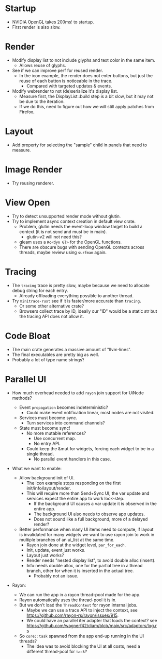 # Startup

* NVIDIA OpenGL takes 200ms! to startup.
* First render is also slow.

# Render

* Modify display list to not include glyphs and text color in the same item.
  - Allows reuse of glyphs.
* See if we can improve perf for reused render.
  - In the icon example, the render does not enter buttons, but just the reuse of each button is noticeable in the trace.
    - Compared with targeted updates & events.
* Modify webrender to not (de)serialize it's display list.
  - Measure first, the DisplayList::build step is a bit slow, but it may not be due to the iteration.
  - If we do this, need to figure out how we will still apply patches from Firefox.

# Layout

* Add property for selecting the "sample" child in panels that need to measure.

# Image Render

* Try reusing renderer.

# View Open

* Try to detect unsupported render mode without glutin.
* Try to implement async context creation in default view crate.
    - Problem, glutin needs the event-loop window target to build a context (it is not send and must be in main).
      - glutin-v2 will not need this?
    - gleam uses a `Rc<dyn Gl>` for the OpenGL functions.
    - There are obscure bugs with sending OpenGL contexts across threads, maybe review using `surfman` again.

# Tracing

* The `tracing` trace is pretty slow, maybe because we need to allocate debug string for each entry.
  - Already offloading everything possible to another thread.
* Try `minitrace-rust` see if it is faster/more accurate than `tracing`.
  - Or some other alternative crate?
  - Browsers collect trace by ID, ideally our "ID" would be a static str but the tracing API does not allow it.

# Code Bloat

* The main crate generates a massive amount of "llvm-lines".
* The final executables are pretty big as well.
* Probably a lot of type name strings?

# Parallel UI

* How much overhead needed to add `rayon` join support for UiNode methods?
    * Event `propagation` becomes indeterministic?
      - Could make event notification linear, most nodes are not visited.
    * Services must become sync.
      - Turn services into command channels?
    * State must become sync!
      - No more mutable references?
        - Use concurrent map.
        - No entry API.
      - Could keep the &mut for widgets, forcing each widget to be in a single thread.
        - No parallel event handlers in this case.

* What we want to enable:
  - Allow background init of UI.
    - The icon example stops responding on the first init/info/layout/render.
    - This will require more than Send+Sync UI, the var update and services expect the entire app to work lock-step.
      - If the background UI causes a var update it is observed in the entire app.
      - The background UI also needs to observe app updates.
      - Does not sound like a full background, more of a delayed render?
  - Better performance when many UI items need to compute, if layout is invalidated for many widgets we want to use rayon join to work
    in multiple branches of an ui_list at the same time.
    - Rayon join done at the widget level, `par_for_each`.
    - Init, update, event just works.
    - Layout just works?
    - Render needs "nested display list", to avoid double alloc (insert).
    - Info needs double alloc, one for the partial tree in a thread branch, other for when it is inserted in the actual tree.
      - Probably not an issue.

* Rayon:
  - We can run the app in a rayon thread-pool made for the app.
  - Rayon automatically uses the thread-pool it is in.
  - But we don't load the `ThreadContext` for rayon internal jobs.
    - Maybe we can use a trace API to inject the context, see https://github.com/rayon-rs/rayon/issues/915.
    - We could have an parallel iter adapter that loads the context? see https://github.com/wagnerf42/diam/blob/main/src/adaptors/log.rs
  - So `core::task` spawned from the app end-up running in the UI threads?
    - The idea was to avoid blocking the UI at all costs, need a different thread-pool for `task`?